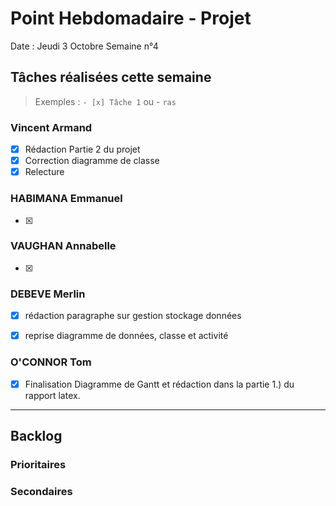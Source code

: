 # Point Hebdomadaire - Projet

Date : Jeudi 3 Octobre
Semaine n°4

## Tâches réalisées cette semaine

> Exemples : `- [x] Tâche 1` ou - `ras`

### Vincent Armand

- [x] Rédaction Partie 2 du projet
- [x] Correction diagramme de classe
- [x] Relecture

### HABIMANA Emmanuel

- [x]

### VAUGHAN Annabelle

- [x]

### DEBEVE Merlin

- [x] rédaction paragraphe sur gestion stockage données

- [x] reprise diagramme de données, classe et activité

### O'CONNOR Tom

- [x] Finalisation Diagramme de Gantt et rédaction dans la partie 1.) du rapport latex.

---

## Backlog



### Prioritaires


### Secondaires
